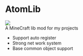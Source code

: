 # AtomLib

[![](https://jitpack.io/v/cnlimiter/AtomLib.svg)](https://jitpack.io/#cnlimiter/AtomLib)  
A MineCraft lib mod for my projects

- Support auto register
- Strong net work system
- Base common object support

